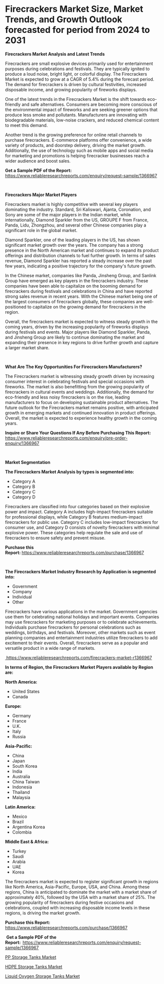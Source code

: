 <p><h1>Firecrackers Market Size, Market Trends, and Growth Outlook forecasted for period from 2024 to 2031</h1></p><p><strong>Firecrackers Market Analysis and Latest Trends</strong></p>
<p><p>Firecrackers are small explosive devices primarily used for entertainment purposes during celebrations and festivals. They are typically ignited to produce a loud noise, bright light, or colorful display. The Firecrackers Market is expected to grow at a CAGR of 5.4% during the forecast period. The demand for firecrackers is driven by cultural festivities, increased disposable income, and growing popularity of fireworks displays.</p><p>One of the latest trends in the Firecrackers Market is the shift towards eco-friendly and safe alternatives. Consumers are becoming more conscious of the environmental impact of fireworks and are seeking greener options that produce less smoke and pollutants. Manufacturers are innovating with biodegradable materials, low-noise crackers, and reduced chemical content to meet this demand.</p><p>Another trend is the growing preference for online retail channels to purchase firecrackers. E-commerce platforms offer convenience, a wide variety of products, and doorstep delivery, driving the market growth. Additionally, the use of technology such as mobile apps and social media for marketing and promotions is helping firecracker businesses reach a wider audience and boost sales.</p></p>
<p><strong>Get a Sample PDF of the Report:&nbsp;</strong> <a href="https://www.reliableresearchreports.com/enquiry/request-sample/1366967">https://www.reliableresearchreports.com/enquiry/request-sample/1366967</a></p>
<p>&nbsp;</p>
<p><strong>Firecrackers Major Market Players</strong></p>
<p><p>Firecrackers market is highly competitive with several key players dominating the industry. Standard, Sri Kaliswari, Ajanta, Coronation, and Sony are some of the major players in the Indian market, while internationally, Diamond Sparkler from the US, GROUPE F from France, Panda, Lidu, Zhongzhou, and several other Chinese companies play a significant role in the global market.</p><p>Diamond Sparkler, one of the leading players in the US, has shown significant market growth over the years. The company has a strong presence in the North American market and continues to expand its product offerings and distribution channels to fuel further growth. In terms of sales revenue, Diamond Sparkler has reported a steady increase over the past few years, indicating a positive trajectory for the company's future growth.</p><p>In the Chinese market, companies like Panda, Jinsheng Group, and Sanlink Group have emerged as key players in the firecrackers industry. These companies have been able to capitalize on the booming demand for firecrackers during festivals and celebrations in China and have reported strong sales revenue in recent years. With the Chinese market being one of the largest consumers of firecrackers globally, these companies are well-positioned to capitalize on the growing demand for firecrackers in the region.</p><p>Overall, the firecrackers market is expected to witness steady growth in the coming years, driven by the increasing popularity of fireworks displays during festivals and events. Major players like Diamond Sparkler, Panda, and Jinsheng Group are likely to continue dominating the market and expanding their presence in key regions to drive further growth and capture a larger market share.</p></p>
<p>&nbsp;</p>
<p><strong>What Are The Key Opportunities For Firecrackers Manufacturers?</strong></p>
<p><p>The Firecrackers market is witnessing steady growth driven by increasing consumer interest in celebrating festivals and special occasions with fireworks. The market is also benefitting from the growing popularity of firecrackers in cultural events and weddings. Additionally, the demand for eco-friendly and less noisy firecrackers is on the rise, leading manufacturers to focus on developing sustainable product alternatives. The future outlook for the Firecrackers market remains positive, with anticipated growth in emerging markets and continued innovation in product offerings. Overall, the market is expected to experience healthy growth in the coming years.</p></p>
<p><strong>Inquire or Share Your Questions If Any Before Purchasing This Report:</strong> <a href="https://www.reliableresearchreports.com/enquiry/pre-order-enquiry/1366967">https://www.reliableresearchreports.com/enquiry/pre-order-enquiry/1366967</a></p>
<p>&nbsp;</p>
<p><strong>Market Segmentation</strong></p>
<p><strong>The Firecrackers Market Analysis by types is segmented into:</strong></p>
<p><ul><li>Category A</li><li>Category B</li><li>Category C</li><li>Category D</li></ul></p>
<p><p>Firecrackers are classified into four categories based on their explosive power and impact. Category A includes high-impact firecrackers suitable for professional displays, while Category B features medium-impact firecrackers for public use. Category C includes low-impact firecrackers for consumer use, and Category D consists of novelty firecrackers with minimal explosive power. These categories help regulate the sale and use of firecrackers to ensure safety and prevent misuse.</p></p>
<p><strong>Purchase this Report:&nbsp;</strong><a href="https://www.reliableresearchreports.com/purchase/1366967">https://www.reliableresearchreports.com/purchase/1366967</a></p>
<p>&nbsp;</p>
<p><strong>The Firecrackers Market Industry Research by Application is segmented into:</strong></p>
<p><ul><li>Government</li><li>Company</li><li>Individual</li><li>Other</li></ul></p>
<p><p>Firecrackers have various applications in the market. Government agencies use them for celebrating national holidays and important events. Companies may use firecrackers for marketing purposes or to celebrate achievements. Individuals purchase firecrackers for personal celebrations such as weddings, birthdays, and festivals. Moreover, other markets such as event planning companies and entertainment industries utilize firecrackers to add excitement to their events. Overall, firecrackers serve as a popular and versatile product in a wide range of markets.</p></p>
<p><a href="https://www.reliableresearchreports.com/firecrackers-market-r1366967">&nbsp;https://www.reliableresearchreports.com/firecrackers-market-r1366967</a></p>
<p><strong>In terms of Region, the Firecrackers Market Players available by Region are:</strong></p>
<p>
    <p> <strong> North America: </strong>
        <ul>
            <li>United States</li>
            <li>Canada</li>
        </ul>
        </p> 
    <p> <strong> Europe: </strong>
        <ul>
            <li>Germany</li>
            <li>France</li>
            <li>U.K.</li>
            <li>Italy</li>
            <li>Russia</li>
        </ul>
        </p> 
    <p> <strong> Asia-Pacific: </strong>
        <ul>
            <li>China</li>
            <li>Japan</li>
            <li>South Korea</li>
            <li>India</li>
            <li>Australia</li>
            <li>China Taiwan</li>
            <li>Indonesia</li>
            <li>Thailand</li>
            <li>Malaysia</li>
        </ul>
        </p> 
    <p> <strong> Latin America: </strong>
        <ul>
            <li>Mexico</li>
            <li>Brazil</li>
            <li>Argentina Korea</li>
            <li>Colombia</li>
        </ul>
        </p> 
    <p> <strong> Middle East & Africa: </strong>
        <ul>
            <li>Turkey</li>
            <li>Saudi</li>
            <li>Arabia</li>
            <li>UAE</li>
            <li>Korea</li>
        </ul>
    </p>
    </p>
<p><p>The firecrackers market is expected to register significant growth in regions like North America, Asia-Pacific, Europe, USA, and China. Among these regions, China is anticipated to dominate the market with a market share of approximately 40%, followed by the USA with a market share of 25%. The growing popularity of firecrackers during festive occasions and celebrations, coupled with increasing disposable income levels in these regions, is driving the market growth.</p></p>
<p><strong>Purchase this Report: </strong><a href="https://www.reliableresearchreports.com/purchase/1366967">https://www.reliableresearchreports.com/purchase/1366967</a></p>
<p>&nbsp;<strong>Get a Sample PDF of the Report:&nbsp;&nbsp;</strong><a href="https://www.reliableresearchreports.com/enquiry/request-sample/1366967">https://www.reliableresearchreports.com/enquiry/request-sample/1366967</a></p>
<p><strong></strong></p>
<p><p><a href="https://github.com/ChiragRp1/Market-Research-Report-List-5/blob/main/pp-storage-tanks-market.md">PP Storage Tanks Market</a></p><p><a href="https://github.com/rakibtthstu9900/Market-Research-Report-List-1/blob/main/hdpe-storage-tanks-market.md">HDPE Storage Tanks Market</a></p><p><a href="https://github.com/abdelrhmankishk22/Market-Research-Report-List-5/blob/main/liquid-oxygen-storage-tanks-market.md">Liquid Oxygen Storage Tanks Market</a></p></p>
